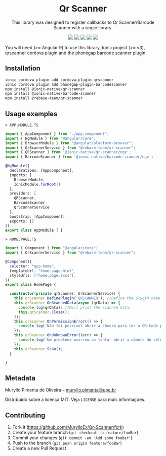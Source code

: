 <h1 align="center">Qr Scanner</h1>
<p align="center">This library was designed to register callbacks to Qr Scanner/Barcode Scanner with a single library.</p>

<p align="center">
  <img src="https://badgen.net/npm/v/@rebase-team/qr-scanner"/> 
  <img src="https://badgen.net/npm/dt/@rebase-team/qr-scanner"/>
  <img src="https://badgen.net/npm/license/@rebase-team/qr-scanner"/>
  <img src="https://badgen.net/npm/types/@rebase-team/qr-scanner"/>
  <img src="https://badgen.net/badge/author/MurylloEx/red?icon=label"/>
</p>

You will need (>= Angular 9) to use this library, Ionic project (>= v3), qrscanner cordova plugin and the phonegap barcode scanner plugin.

## Installation

```sh
ionic cordova plugin add cordova-plugin-qrscanner
ionic cordova plugin add phonegap-plugin-barcodescanner
npm install @ionic-native/qr-scanner
npm install @ionic-native/barcode-scanner
npm install @rebase-team/qr-scanner
```

## Usage examples

``> APP.MODULE.TS``
```typescript
import { AppComponent } from "./app.component";
import { NgModule } from "@angular/core";
import { BrowserModule } from "@angular/platform-browser";
import { QrScannerService } from "@rebase-team/qr-scanner";
import { QRScanner } from '@ionic-native/qr-scanner/ngx';
import { BarcodeScanner } from '@ionic-native/barcode-scanner/ngx';

@NgModule({
  declarations: [AppComponent],
  imports: [
    BrowserModule,
    IonicModule.forRoot()
  ],
  providers: [
    QRScanner,
    BarcodeScanner,
    QrScannerService
  ],
  bootstrap: [AppComponent],
  exports: []
})
export class AppModule { }
```

``> HOME.PAGE.TS``
```typescript
import { Component } from "@angular/core";
import { QrScannerService } from "@rebase-team/qr-scanner";

@Component({
  selector: "app-home",
  templateUrl: "home.page.html",
  styleUrls: ["home.page.scss"],
})
export class HomePage {

  constructor(private qrScanner: QrScannerService) {
    this.qrScanner.DefinePlugin('QRSCANNER'); //Define the plugin name (QRSCANNER or BARCODESCANNER).
    this.qrScanner.OnScannedData(async (qrData) => {
      console.log(qrData); //Will print the scanned data.
      this.qrScanner.Close();
    });
    this.qrScanner.OnPermissionError(() => {	
      console.log('Não foi possível abrir a câmera para ler o QR-Code pois a permissão não foi habilitada.');	
    });	
    this.qrScanner.OnUnknownError((err) => {	
      console.log('Um problema ocorreu ao tentar abrir a câmera do celular para realizar a leitura do QR-Code.');
    });
    this.qrScanner.Scan();
  }

}
```

## Metadata

Muryllo Pimenta de Oliveira – muryllo.pimenta@upe.br

Distribuído sobre a licença MIT. Veja ``LICENSE`` para mais informações.

## Contributing

1. Fork it (<https://github.com/MurylloEx/Qr-Scanner/fork>)
2. Create your feature branch (`git checkout -b feature/fooBar`)
3. Commit your changes (`git commit -am 'Add some fooBar'`)
4. Push to the branch (`git push origin feature/fooBar`)
5. Create a new Pull Request

